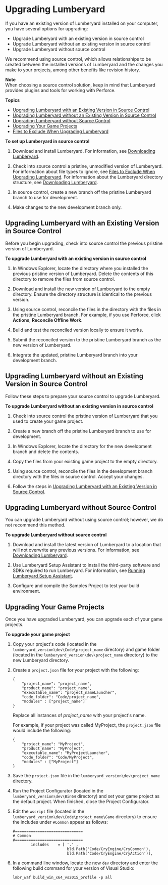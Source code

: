# Upgrading Lumberyard<a name="lumberyard-upgrading"></a>

If you have an existing version of Lumberyard installed on your computer, you have several options for upgrading: 
+ Upgrade Lumberyard with an existing version in source control
+ Upgrade Lumberyard without an existing version in source control
+ Upgrade Lumberyard without source control

We recommend using source control, which allows relationships to be created between the installed versions of Lumberyard and the changes you make to your projects, among other benefits like revision history\.

**Note**  
When choosing a source control solution, keep in mind that Lumberyard provides plugins and tools for working with Perforce\.

**Topics**
+ [Upgrading Lumberyard with an Existing Version in Source Control](#lumberyard-upgrading-version-source-control)
+ [Upgrading Lumberyard without an Existing Version in Source Control](#lumberyard-upgrading-version-no-source-control)
+ [Upgrading Lumberyard without Source Control](#lumberyard-upgrading-new-no-source-control)
+ [Upgrading Your Game Projects](#lumberyard-upgrading-game-projects)
+ [Files to Exclude When Upgrading Lumberyard](lumberyard-upgrading-excluded-files.md)

**To set up Lumberyard in source control**

1. Download and install Lumberyard\. For information, see [Downloading Lumberyard](setting-up-downloading-lumberyard.md)\.

1. Check into source control a pristine, unmodified version of Lumberyard\. For information about file types to ignore, see [Files to Exclude When Upgrading Lumberyard](lumberyard-upgrading-excluded-files.md)\. For information about the Lumberyard directory structure, see [Downloading Lumberyard](setting-up-downloading-lumberyard.md)\.

1. In source control, create a new branch off the pristine Lumberyard branch to use for development\.

1. Make changes to the new development branch only\.

## Upgrading Lumberyard with an Existing Version in Source Control<a name="lumberyard-upgrading-version-source-control"></a>

Before you begin upgrading, check into source control the previous pristine version of Lumberyard\.

**To upgrade Lumberyard with an existing version in source control**

1. In Windows Explorer, locate the directory where you installed the previous pristine version of Lumberyard\. Delete the contents of this directory to remove the files from source control\.

1. Download and install the new version of Lumberyard to the empty directory\. Ensure the directory structure is identical to the previous version\.

1. Using source control, reconcile the files in the directory with the files in the pristine Lumberyard branch\. For example, if you use Perforce, click **Actions**, **Reconcile Offline Work**\.

1. Build and test the reconciled version locally to ensure it works\.

1. Submit the reconciled version to the pristine Lumberyard branch as the new version of Lumberyard\.

1. Integrate the updated, pristine Lumberyard branch into your development branch\.

## Upgrading Lumberyard without an Existing Version in Source Control<a name="lumberyard-upgrading-version-no-source-control"></a>

Follow these steps to prepare your source control to upgrade Lumberyard\.

**To upgrade Lumberyard without an existing version in source control**

1. Check into source control the pristine version of Lumberyard that you used to create your game project\.

1. Create a new branch off the pristine Lumberyard branch to use for development\.

1. In Windows Explorer, locate the directory for the new development branch and delete the contents\.

1. Copy the files from your existing game project to the empty directory\.

1. Using source control, reconcile the files in the development branch directory with the files in source control\. Accept your changes\.

1. Follow the steps in [Upgrading Lumberyard with an Existing Version in Source Control](#lumberyard-upgrading-version-source-control)\.

## Upgrading Lumberyard without Source Control<a name="lumberyard-upgrading-new-no-source-control"></a>

You can upgrade Lumberyard without using source control; however, we do not recommend this method\.

**To upgrade Lumberyard without source control**

1. Download and install the latest version of Lumberyard to a location that will not overwrite any previous versions\. For information, see [Downloading Lumberyard](setting-up-downloading-lumberyard.md)\.

1. Use Lumberyard Setup Assistant to install the third\-party software and SDKs required to run Lumberyard\. For information, see [Running Lumberyard Setup Assistant](lumberyard-launcher-using.md)\.

1. Configure and compile the Samples Project to test your build environment\.

## Upgrading Your Game Projects<a name="lumberyard-upgrading-game-projects"></a>

Once you have upgraded Lumberyard, you can upgrade each of your game projects\.

**To upgrade your game project**

1. Copy your project's code \(located in the `lumberyard_version\dev\Code\project_name` directory\) and game folder \(located in the `lumberyard_version\dev\project_name` directory\) to the new Lumberyard directory\.

1. Create a `project.json` file for your project with the following: 

   ```
   {
       "project_name": "project_name",
       "product_name": "project_name",
       "executable_name": "project_nameLauncher",
       "code_folder": "Code/project_name",
       "modules" : ["project_name"]
   }
   ```

   Replace all instances of *project\_name* with your project's name\.

   For example, if your project was called MyProject, the `project.json` file would include the following: 

   ```
   {
       "project_name": "MyProject",
       "product_name": "MyProject",
       "executable_name": "MyProjectLauncher",
       "code_folder": "Code/MyProject",
       "modules" : ["MyProject"]
   }
   ```

1. Save the `project.json` file in the `lumberyard_version\dev\project_name` directory\.

1. Run the Project Configurator \(located in the `lumberyard_version\dev\Bin64` directory\) and set your game project as the default project\. When finished, close the Project Configurator\.

1. Edit the `wscript` file \(located in the `lumberyard_version\dev\Code\project_name\Game` directory\) to ensure the includes under `#Common` appear as follows:

   ```
   #==============================
   # Common
   #==============================
           includes    = [ '.' ,
                           bld.Path('Code/CryEngine/CryCommon'),
                           bld.Path('Code/CryEngine/CryAction')],
   ```

1. In a command line window, locate the new `dev` directory and enter the following build command for your version of Visual Studio: 

   ```
   lmbr_waf build_win_x64_vs2015_profile -p all
   ```
